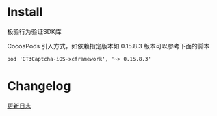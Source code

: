 # Install
极验行为验证SDK库

CocoaPods 引入方式，如依赖指定版本如 0.15.8.3 版本可以参考下面的脚本 

`pod 'GT3Captcha-iOS-xcframework', '~> 0.15.8.3'`

# Changelog

[更新日志](https://docs.geetest.com/sensebot/deploy/changelog/ios)

